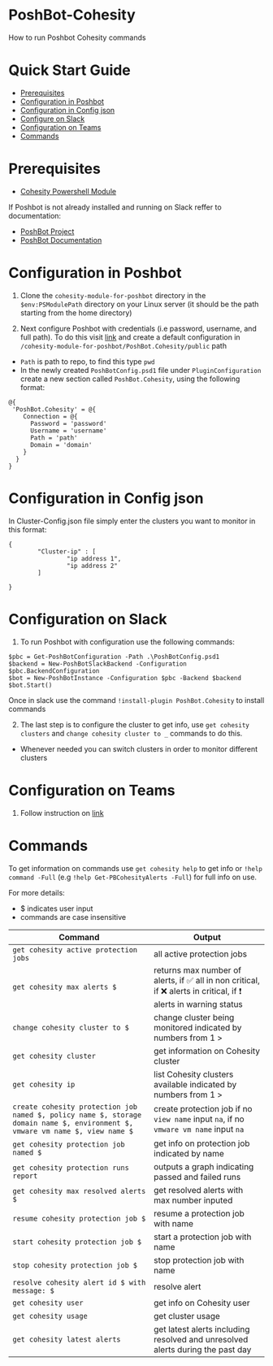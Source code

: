 # PoshBot-Cohesity
How to run Poshbot Cohesity commands
# Quick Start Guide

* [Prerequisites](#prerequisites)
* [Configuration in Poshbot](#configuration-in-poshbot)
* [Configuration in Config json](#configuration-in-config-json)
* [Configure on Slack](#configure-on-slack)
* [Configuration on Teams](#configuration-on-teams)
* [Commands](#commands)

# Prerequisites 
* [Cohesity Powershell Module](https://cohesity.github.io/cohesity-powershell-module/)

If Poshbot is not already installed and running on Slack reffer to documentation: 
  * [PoshBot Project](https://github.com/poshbotio/PoshBot)
  * [PoshBot Documentation](https://poshbot.readthedocs.io/en/latest/)

# Configuration in Poshbot
1. Clone the `cohesity-module-for-poshbot` directory in the `$env:PSModulePath` directory on your Linux server (it should be the path starting from the home directory) 

2. Next configure Poshbot with credentials (i.e password, username, and full path). To do this visit [link](http://docs.poshbot.io/en/latest/guides/configuration/) and create a default configuration in `/cohesity-module-for-poshbot/PoshBot.Cohesity/public` path
  * `Path` is path to repo, to find this type `pwd`
  * In the newly created `PoshBotConfig.psd1` file under `PluginConfiguration` create a new section called `PoshBot.Cohesity`, using the following format: 
  ```
  @{
   'PoshBot.Cohesity' = @{
      Connection = @{
        Password = 'password'
        Username = 'username'
        Path = 'path'
        Domain = 'domain'
      }
    }
}
  ```
# Configuration in Config json
In Cluster-Config.json file simply enter the clusters you want to monitor in this format: 
```
{
        "Cluster-ip" : [
                "ip address 1",
                "ip address 2"
        ]

}
```

 # Configuration on Slack 
 
  1. To run Poshbot with configuration use the following commands: 
  ```
  $pbc = Get-PoshBotConfiguration -Path .\PoshBotConfig.psd1 
  $backend = New-PoshBotSlackBackend -Configuration $pbc.BackendConfiguration
  $bot = New-PoshBotInstance -Configuration $pbc -Backend $backend 
  $bot.Start() 
  ```
  Once in slack use the command `!install-plugin PoshBot.Cohesity` to install commands 
  
  2. The last step is to configure the cluster to get info, use `get cohesity clusters` and `change cohesity cluster to _` commands to do this. 
  * Whenever needed you can switch clusters in order to monitor different clusters 
  
# Configuration on Teams
1. Follow instruction on [link](https://poshbot.readthedocs.io/en/latest/guides/backends/setup-teams-backend/)

  # Commands 
  
  To get information on commands use `get cohesity help` to get info or `!help command -Full` (e.g `!help Get-PBCohesityAlerts -Full`) for full info on use.
  
  For more details:
  * $ indicates user input
  * commands are case insensitive
  
  | Command | Output |
| --------- | ----------- |
| `get cohesity active protection jobs` | all active protection jobs|
| `get cohesity max alerts $` | returns max number of alerts, if :white_check_mark: all in non critical, if :x: alerts in critical, if ❗ alerts in warning status|
| `change cohesity cluster to $` | change cluster being monitored indicated by numbers from 1 > |
| `get cohesity cluster` | get information on Cohesity cluster|
| `get cohesity ip` | list Cohesity clusters available indicated by numbers from 1 >|
| `create cohesity protection job named $, policy name $, storage domain name $, environment $, vmware vm name $, view name $` | create protection job if no `view name` input `na`, if no `vmware vm name` input `na`|
| `get cohesity protection job named $` | get info on protection job indicated by name|
| `get cohesity protection runs report` | outputs a graph indicating passed and failed runs|
| `get cohesity max resolved alerts $` | get resolved alerts with max number inputed|
| `resume cohesity protection job $` | resume a protection job with name|
| `start cohesity protection job $` | start a protection job with name|
| `stop cohesity protection job $` | stop protection job with name |
| `resolve cohesity alert id $ with message: $` | resolve alert |
| `get cohesity user` | get info on Cohesity user|
| `get cohesity usage` | get cluster usage |
| `get cohesity latest alerts` | get latest alerts including resolved and unresolved alerts during the past day|

